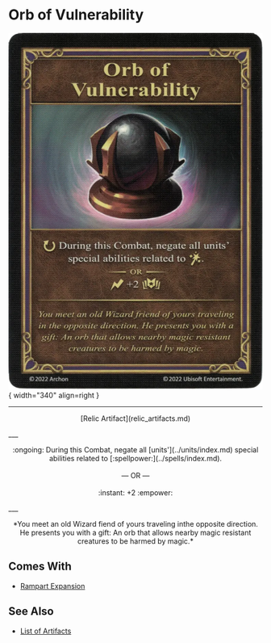 # Orb of Vulnerability

![Orb of Vulnerability](../assets/artifacts_relic-orb_of_vulnerability.webp){ width="340" align=right }
___
<p style="text-align: center;" markdown>[Relic Artifact](relic_artifacts.md)</p>
___
<p style="text-align: center;" markdown>:ongoing: During this Combat, negate all [units'](../units/index.md) special abilities related to [:spellpower:](../spells/index.md).<br><br>— OR —<br><br>:instant: +2 :empower:</p>
___
<p style="text-align: center;" markdown>*You meet an old Wizard fiend of yours traveling inthe opposite direction. He presents you with a gift: An orb that allows nearby magic resistant creatures to be harmed by magic.*</p>


## Comes With

- [Rampart Expansion](../content.md)


## See Also

- [List of Artifacts](../artifacts/index.md)
